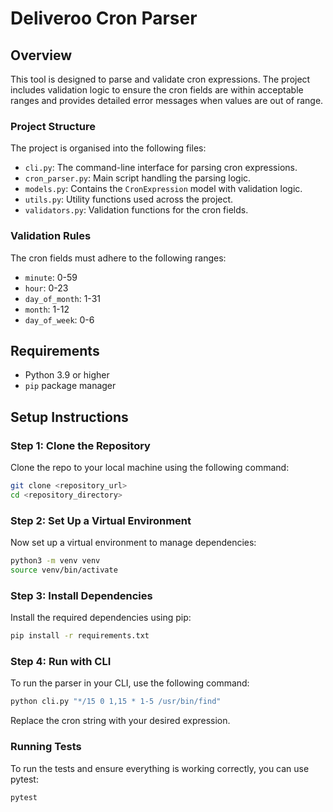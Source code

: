 # Deliveroo Cron Parser

## Overview

This tool is designed to parse and validate cron expressions. 
The project includes validation logic to ensure the cron fields are within acceptable ranges and provides detailed
error messages when values are out of range.

### Project Structure

The project is organised into the following files:

- `cli.py`: The command-line interface for parsing cron expressions.
- `cron_parser.py`: Main script handling the parsing logic.
- `models.py`: Contains the `CronExpression` model with validation logic.
- `utils.py`: Utility functions used across the project.
- `validators.py`: Validation functions for the cron fields.

### Validation Rules

The cron fields must adhere to the following ranges:

- `minute`: 0-59
- `hour`: 0-23
- `day_of_month`: 1-31
- `month`: 1-12
- `day_of_week`: 0-6


## Requirements

- Python 3.9 or higher
- `pip` package manager

## Setup Instructions

### Step 1: Clone the Repository

Clone the repo to your local machine using the following command:

```sh
git clone <repository_url>
cd <repository_directory>
```

### Step 2: Set Up a Virtual Environment

Now set up a virtual environment to manage dependencies:

```sh
python3 -m venv venv
source venv/bin/activate
```

### Step 3: Install Dependencies
Install the required dependencies using pip:

```sh
pip install -r requirements.txt
```

### Step 4: Run with CLI
To run the parser in your CLI, use the following command:

```sh
python cli.py "*/15 0 1,15 * 1-5 /usr/bin/find"

```

Replace the cron string with your desired expression.

### Running Tests

To run the tests and ensure everything is working correctly, you can use pytest:

```sh
pytest
```